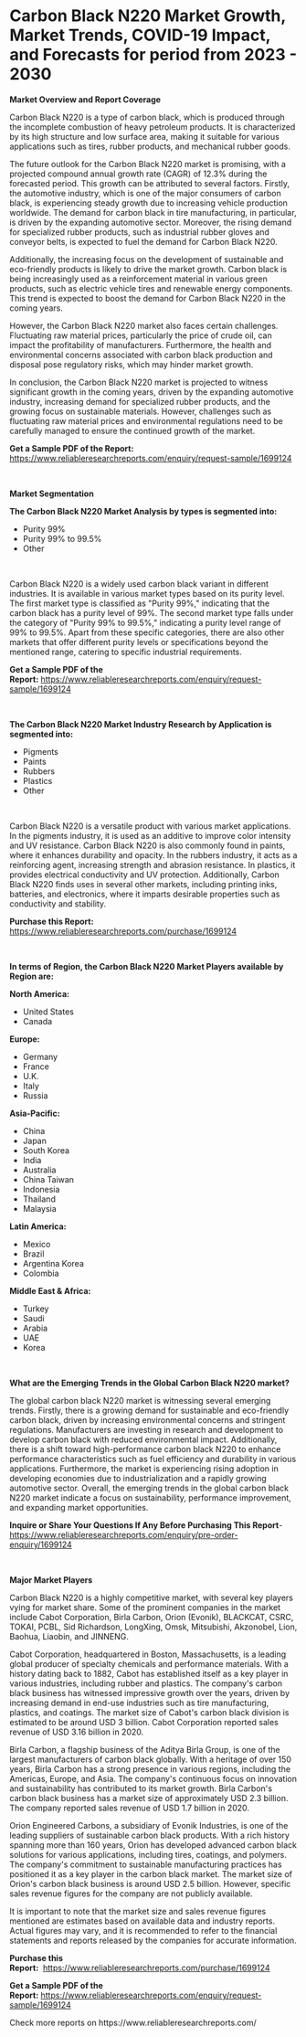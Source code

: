 <p><h1>Carbon Black N220 Market Growth, Market Trends, COVID-19 Impact, and Forecasts for period from 2023 - 2030</h1></p><p><strong>Market Overview and Report Coverage</strong></p>
<p><p>Carbon Black N220 is a type of carbon black, which is produced through the incomplete combustion of heavy petroleum products. It is characterized by its high structure and low surface area, making it suitable for various applications such as tires, rubber products, and mechanical rubber goods.</p><p>The future outlook for the Carbon Black N220 market is promising, with a projected compound annual growth rate (CAGR) of 12.3% during the forecasted period. This growth can be attributed to several factors. Firstly, the automotive industry, which is one of the major consumers of carbon black, is experiencing steady growth due to increasing vehicle production worldwide. The demand for carbon black in tire manufacturing, in particular, is driven by the expanding automotive sector. Moreover, the rising demand for specialized rubber products, such as industrial rubber gloves and conveyor belts, is expected to fuel the demand for Carbon Black N220.</p><p>Additionally, the increasing focus on the development of sustainable and eco-friendly products is likely to drive the market growth. Carbon black is being increasingly used as a reinforcement material in various green products, such as electric vehicle tires and renewable energy components. This trend is expected to boost the demand for Carbon Black N220 in the coming years.</p><p>However, the Carbon Black N220 market also faces certain challenges. Fluctuating raw material prices, particularly the price of crude oil, can impact the profitability of manufacturers. Furthermore, the health and environmental concerns associated with carbon black production and disposal pose regulatory risks, which may hinder market growth.</p><p>In conclusion, the Carbon Black N220 market is projected to witness significant growth in the coming years, driven by the expanding automotive industry, increasing demand for specialized rubber products, and the growing focus on sustainable materials. However, challenges such as fluctuating raw material prices and environmental regulations need to be carefully managed to ensure the continued growth of the market.</p></p>
<p><strong>Get a Sample PDF of the Report:</strong> <a href="https://www.reliableresearchreports.com/enquiry/request-sample/1699124">https://www.reliableresearchreports.com/enquiry/request-sample/1699124</a></p>
<p>&nbsp;</p>
<p><strong>Market Segmentation</strong></p>
<p><strong>The Carbon Black N220 Market Analysis by types is segmented into:</strong></p>
<p><ul><li>Purity 99%</li><li>Purity 99% to 99.5%</li><li>Other</li></ul></p>
<p>&nbsp;</p>
<p><p>Carbon Black N220 is a widely used carbon black variant in different industries. It is available in various market types based on its purity level. The first market type is classified as "Purity 99%," indicating that the carbon black has a purity level of 99%. The second market type falls under the category of "Purity 99% to 99.5%," indicating a purity level range of 99% to 99.5%. Apart from these specific categories, there are also other markets that offer different purity levels or specifications beyond the mentioned range, catering to specific industrial requirements.</p></p>
<p><strong>Get a Sample PDF of the Report:</strong>&nbsp;<a href="https://www.reliableresearchreports.com/enquiry/request-sample/1699124">https://www.reliableresearchreports.com/enquiry/request-sample/1699124</a></p>
<p>&nbsp;</p>
<p><strong>The Carbon Black N220 Market Industry Research by Application is segmented into:</strong></p>
<p><ul><li>Pigments</li><li>Paints</li><li>Rubbers</li><li>Plastics</li><li>Other</li></ul></p>
<p>&nbsp;</p>
<p><p>Carbon Black N220 is a versatile product with various market applications. In the pigments industry, it is used as an additive to improve color intensity and UV resistance. Carbon Black N220 is also commonly found in paints, where it enhances durability and opacity. In the rubbers industry, it acts as a reinforcing agent, increasing strength and abrasion resistance. In plastics, it provides electrical conductivity and UV protection. Additionally, Carbon Black N220 finds uses in several other markets, including printing inks, batteries, and electronics, where it imparts desirable properties such as conductivity and stability.</p></p>
<p><strong>Purchase this Report:</strong>&nbsp; <a href="https://www.reliableresearchreports.com/purchase/1699124">https://www.reliableresearchreports.com/purchase/1699124</a></p>
<p>&nbsp;</p>
<p><strong>In terms of Region, the Carbon Black N220 Market Players available by Region are:</strong></p>
<p>
    <p> <strong> North America: </strong>
        <ul>
            <li>United States</li>
            <li>Canada</li>
        </ul>
        </p> 
    <p> <strong> Europe: </strong>
        <ul>
            <li>Germany</li>
            <li>France</li>
            <li>U.K.</li>
            <li>Italy</li>
            <li>Russia</li>
        </ul>
        </p> 
    <p> <strong> Asia-Pacific: </strong>
        <ul>
            <li>China</li>
            <li>Japan</li>
            <li>South Korea</li>
            <li>India</li>
            <li>Australia</li>
            <li>China Taiwan</li>
            <li>Indonesia</li>
            <li>Thailand</li>
            <li>Malaysia</li>
        </ul>
        </p> 
    <p> <strong> Latin America: </strong>
        <ul>
            <li>Mexico</li>
            <li>Brazil</li>
            <li>Argentina Korea</li>
            <li>Colombia</li>
        </ul>
        </p> 
    <p> <strong> Middle East & Africa: </strong>
        <ul>
            <li>Turkey</li>
            <li>Saudi</li>
            <li>Arabia</li>
            <li>UAE</li>
            <li>Korea</li>
        </ul>
    </p>
    </p>
<p>&nbsp;</p>
<p><strong>What are the Emerging Trends in the Global Carbon Black N220 market?</strong></p>
<p><p>The global carbon black N220 market is witnessing several emerging trends. Firstly, there is a growing demand for sustainable and eco-friendly carbon black, driven by increasing environmental concerns and stringent regulations. Manufacturers are investing in research and development to develop carbon black with reduced environmental impact. Additionally, there is a shift toward high-performance carbon black N220 to enhance performance characteristics such as fuel efficiency and durability in various applications. Furthermore, the market is experiencing rising adoption in developing economies due to industrialization and a rapidly growing automotive sector. Overall, the emerging trends in the global carbon black N220 market indicate a focus on sustainability, performance improvement, and expanding market opportunities.</p></p>
<p><strong>Inquire or Share Your Questions If Any Before Purchasing This Report</strong>- <a href="https://www.reliableresearchreports.com/enquiry/pre-order-enquiry/1699124">https://www.reliableresearchreports.com/enquiry/pre-order-enquiry/1699124</a></p>
<p>&nbsp;</p>
<p><strong>Major Market Players</strong></p>
<p><p>Carbon Black N220 is a highly competitive market, with several key players vying for market share. Some of the prominent companies in the market include Cabot Corporation, Birla Carbon, Orion (Evonik), BLACKCAT, CSRC, TOKAI, PCBL, Sid Richardson, LongXing, Omsk, Mitsubishi, Akzonobel, Lion, Baohua, Liaobin, and JINNENG.</p><p>Cabot Corporation, headquartered in Boston, Massachusetts, is a leading global producer of specialty chemicals and performance materials. With a history dating back to 1882, Cabot has established itself as a key player in various industries, including rubber and plastics. The company's carbon black business has witnessed impressive growth over the years, driven by increasing demand in end-use industries such as tire manufacturing, plastics, and coatings. The market size of Cabot's carbon black division is estimated to be around USD 3 billion. Cabot Corporation reported sales revenue of USD 3.16 billion in 2020.</p><p>Birla Carbon, a flagship business of the Aditya Birla Group, is one of the largest manufacturers of carbon black globally. With a heritage of over 150 years, Birla Carbon has a strong presence in various regions, including the Americas, Europe, and Asia. The company's continuous focus on innovation and sustainability has contributed to its market growth. Birla Carbon's carbon black business has a market size of approximately USD 2.3 billion. The company reported sales revenue of USD 1.7 billion in 2020.</p><p>Orion Engineered Carbons, a subsidiary of Evonik Industries, is one of the leading suppliers of sustainable carbon black products. With a rich history spanning more than 160 years, Orion has developed advanced carbon black solutions for various applications, including tires, coatings, and polymers. The company's commitment to sustainable manufacturing practices has positioned it as a key player in the carbon black market. The market size of Orion's carbon black business is around USD 2.5 billion. However, specific sales revenue figures for the company are not publicly available.</p><p>It is important to note that the market size and sales revenue figures mentioned are estimates based on available data and industry reports. Actual figures may vary, and it is recommended to refer to the financial statements and reports released by the companies for accurate information.</p></p>
<p><strong>Purchase this Report:</strong>&nbsp;&nbsp;<a href="https://www.reliableresearchreports.com/purchase/1699124">https://www.reliableresearchreports.com/purchase/1699124</a></p>
<p></p>
<p><strong>Get a Sample PDF of the Report:</strong>&nbsp;<a href="https://www.reliableresearchreports.com/enquiry/request-sample/1699124">https://www.reliableresearchreports.com/enquiry/request-sample/1699124</a></p>
<p>Check more reports on https://www.reliableresearchreports.com/</p>